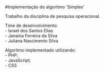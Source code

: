 #Implementação do algoritmo 'Simplex'

Trabalho da disciplina de pesquisa operacional.<br>

Time de desenvolvimento:<br>
    - Israel dos Santos Elias<br>
    - Janaina Ferreira da Silva<br>
    - Juliana Nascimento Silva<br>
    
Algoritmo implementado utilizando:<br>
    - PHP; <br>
    - JavaScript;<br>
    - CSS 
     